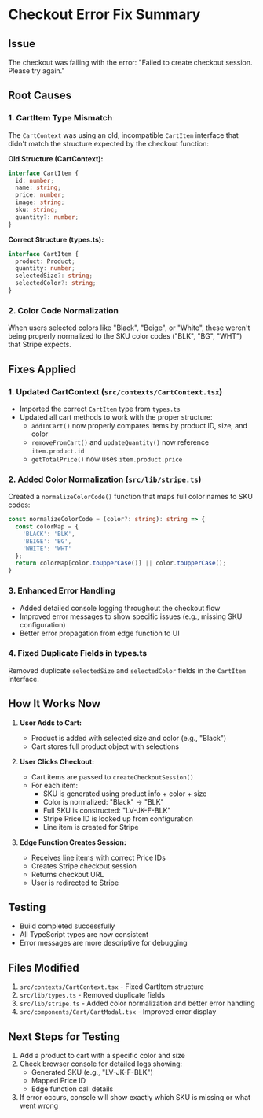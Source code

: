 # Checkout Error Fix Summary

## Issue
The checkout was failing with the error: "Failed to create checkout session. Please try again."

## Root Causes

### 1. CartItem Type Mismatch
The `CartContext` was using an old, incompatible `CartItem` interface that didn't match the structure expected by the checkout function:

**Old Structure (CartContext):**
```typescript
interface CartItem {
  id: number;
  name: string;
  price: number;
  image: string;
  sku: string;
  quantity?: number;
}
```

**Correct Structure (types.ts):**
```typescript
interface CartItem {
  product: Product;
  quantity: number;
  selectedSize?: string;
  selectedColor?: string;
}
```

### 2. Color Code Normalization
When users selected colors like "Black", "Beige", or "White", these weren't being properly normalized to the SKU color codes ("BLK", "BG", "WHT") that Stripe expects.

## Fixes Applied

### 1. Updated CartContext (`src/contexts/CartContext.tsx`)
- Imported the correct `CartItem` type from `types.ts`
- Updated all cart methods to work with the proper structure:
  - `addToCart()` now properly compares items by product ID, size, and color
  - `removeFromCart()` and `updateQuantity()` now reference `item.product.id`
  - `getTotalPrice()` now uses `item.product.price`

### 2. Added Color Normalization (`src/lib/stripe.ts`)
Created a `normalizeColorCode()` function that maps full color names to SKU codes:
```typescript
const normalizeColorCode = (color?: string): string => {
  const colorMap = {
    'BLACK': 'BLK',
    'BEIGE': 'BG',
    'WHITE': 'WHT'
  };
  return colorMap[color.toUpperCase()] || color.toUpperCase();
}
```

### 3. Enhanced Error Handling
- Added detailed console logging throughout the checkout flow
- Improved error messages to show specific issues (e.g., missing SKU configuration)
- Better error propagation from edge function to UI

### 4. Fixed Duplicate Fields in types.ts
Removed duplicate `selectedSize` and `selectedColor` fields in the `CartItem` interface.

## How It Works Now

1. **User Adds to Cart:**
   - Product is added with selected size and color (e.g., "Black")
   - Cart stores full product object with selections

2. **User Clicks Checkout:**
   - Cart items are passed to `createCheckoutSession()`
   - For each item:
     - SKU is generated using product info + color + size
     - Color is normalized: "Black" → "BLK"
     - Full SKU is constructed: "LV-JK-F-BLK"
     - Stripe Price ID is looked up from configuration
     - Line item is created for Stripe

3. **Edge Function Creates Session:**
   - Receives line items with correct Price IDs
   - Creates Stripe checkout session
   - Returns checkout URL
   - User is redirected to Stripe

## Testing
- Build completed successfully
- All TypeScript types are now consistent
- Error messages are more descriptive for debugging

## Files Modified
1. `src/contexts/CartContext.tsx` - Fixed CartItem structure
2. `src/lib/types.ts` - Removed duplicate fields
3. `src/lib/stripe.ts` - Added color normalization and better error handling
4. `src/components/Cart/CartModal.tsx` - Improved error display

## Next Steps for Testing
1. Add a product to cart with a specific color and size
2. Check browser console for detailed logs showing:
   - Generated SKU (e.g., "LV-JK-F-BLK")
   - Mapped Price ID
   - Edge function call details
3. If error occurs, console will show exactly which SKU is missing or what went wrong
